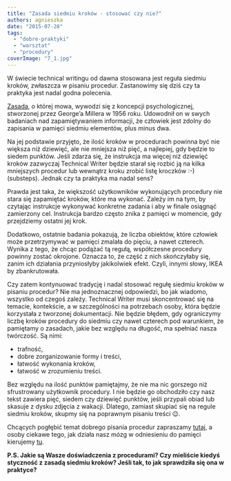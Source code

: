 ```yaml
---
title: "Zasada siedmiu kroków - stosować czy nie?"
authors: agnieszka
date: "2015-07-28"
tags:
  - "dobre-praktyki"
  - "warsztat"
  - "procedury"
coverImage: "7_1.jpg"
---
```


W świecie technical writingu od dawna stosowana jest reguła siedmiu kroków,
zwłaszcza w pisaniu procedur. Zastanowimy się dziś czy ta praktyka jest nadal
godna polecenia.

[Zasada](https://en.wikipedia.org/wiki/The_Magical_Number_Seven,_Plus_or_Minus_Two "Liczba 7"),
o której mowa, wywodzi się z koncepcji psychologicznej, stworzonej przez
George’a Millera w 1956 roku. Udowodnił on w swych badaniach nad zapamiętywaniem
informacji, że człowiek jest zdolny do zapisania w pamięci siedmiu elementów,
plus minus dwa.

Na jej podstawie przyjęto, że ilość kroków w procedurach powinna być nie większa
niż dziewięć, ale nie mniejsza niż pięć, a najlepiej, gdy będzie to siedem
punktów. Jeśli zdarza się, że instrukcja ma więcej niż dziewięć kroków zazwyczaj
Technical Writer będzie starał się rozbić ją na kilka mniejszych procedur lub
wewnątrz kroku zrobić listę kroczków :-) (substeps). Jednak czy ta praktyka ma
nadal sens?

Prawda jest taka, że większość użytkowników wykonujących procedury nie stara się
zapamiętać kroków, które ma wykonać. Zależy im na tym, by czytając instrukcje
wykonywać konkretne zadania i aby w finale osiągnąć zamierzony cel. Instrukcja
bardzo często znika z pamięci w momencie, gdy przejdziemy ostatni jej krok.

Dodatkowo, ostatnie badania pokazują, że liczba obiektów, które człowiek może
przetrzymywać w pamięci zmalała do pięciu, a nawet czterech. Wynika z tego, że
chcąc podążać tą regułą, współczesne procedury powinny zostać okrojone. Oznacza
to, że część z nich skończyłaby się, zanim ich działania przyniosłyby
jakikolwiek efekt. Czyli, innymi słowy, IKEA by zbankrutowała.

Czy zatem kontynuować tradycję i nadal stosować regułę siedmiu kroków w pisaniu
procedur? Nie ma jednoznacznej odpowiedzi, bo jak wiadomo, wszystko od czegoś
zależy. Technical Writer musi skoncentrować się na temacie, kontekście, a w
szczególności na potrzebach osoby, która będzie korzystała z tworzonej
dokumentacji. Nie będzie błędem, gdy ograniczymy liczbę kroków procedury do
siedmiu czy nawet czterech pod warunkiem, że pamiętamy o zasadach, jakie bez
względu na długość, ma spełniać nasza twórczość. Są nimi:

- trafność,
- dobre zorganizowanie formy i treści,
- łatwość wykonania kroków,
- łatwość w zrozumieniu treści.

Bez względu na ilość punktów pamiętajmy, że nie ma nic gorszego niż sfrustrowany
użytkownik procedury. I nie będzie go obchodziło czy nasz tekst zawiera pięć,
siedem czy dziewięć punktów, jeśli przypali obiad lub skasuje z dysku zdjęcia z
wakacji. Dlatego, zamiast skupiać się na regule siedmiu kroków, skupmy się na
poprawnym pisaniu treści 😉.

Chcących pogłębić temat dobrego pisania procedur zapraszamy
[tutaj](http://techwriter.pl/jak-pisac-dobre-instrukcje/ "Instrukcje"), a osoby
ciekawe tego, jak działa nasz mózg w odniesieniu do pamięci kierujemy
[tu](http://www.human-memory.net/types_short.html "Pamięć").

**P.S. Jakie są Wasze doświadczenia z procedurami? Czy mieliście kiedyś
styczność z zasadą siedmiu kroków? Jeśli tak, to jak sprawdziła się ona w
praktyce?**

